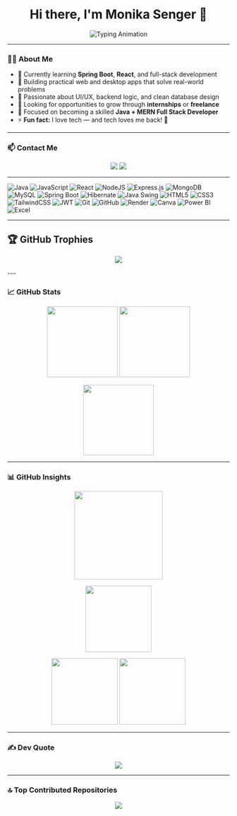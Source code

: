 <!-- Monika Senger -->
<h1 align="center">Hi there, I'm Monika Senger 👋</h1>

<p align="center">
  <img src="https://readme-typing-svg.herokuapp.com?font=Fira+Code&weight=600&pause=1000&center=true&vCenter=true&width=700&lines=MCA+Graduate+(Final+Exams+Completed,+Result+Awaited);Full+Stack+Developer+in+Progress+🚀;Java+%26+MERN+Stack+Developer;Passionate+about+Web+%26+Desktop+Applications;Currently+Learning+Spring+Boot+%26+Advanced+React;Open+to+Internships+%26+Collaboration+🤝" alt="Typing Animation" />
</p>



---

### 👩‍💻 About Me

- 🌱 Currently learning **Spring Boot**, **React**, and full-stack development  
- 🔭 Building practical web and desktop apps that solve real-world problems  
- 🧠 Passionate about UI/UX, backend logic, and clean database design  
- 🤝 Looking for opportunities to grow through **internships** or **freelance**  
- 🎯 Focused on becoming a skilled **Java + MERN Full Stack Developer**  
- ⚡ **Fun fact:** I love tech — and tech loves me back! 💙

---

### 📫 Contact Me

<p align="center">
  <a href="https://linkedin.com/in/monikasenger"><img src="https://img.shields.io/badge/LinkedIn-%230077B5.svg?style=for-the-badge&logo=linkedin&logoColor=white" /></a>
  <a href="mailto:msenger054@gmail.com"><img src="https://img.shields.io/badge/Email-D14836?style=for-the-badge&logo=gmail&logoColor=white" /></a>
</p>

---

![Java](https://img.shields.io/badge/Java-%23ED8B00.svg?style=for-the-badge&logo=openjdk&logoColor=white)
![JavaScript](https://img.shields.io/badge/JavaScript-%23323330.svg?style=for-the-badge&logo=javascript&logoColor=%23F7DF1E)
![React](https://img.shields.io/badge/React-%2320232a.svg?style=for-the-badge&logo=react&logoColor=%2361DAFB)
![NodeJS](https://img.shields.io/badge/Node.js-6DA55F?style=for-the-badge&logo=node.js&logoColor=white)
![Express.js](https://img.shields.io/badge/Express.js-%23404d59.svg?style=for-the-badge&logo=express&logoColor=%2361DAFB)
![MongoDB](https://img.shields.io/badge/MongoDB-%234ea94b.svg?style=for-the-badge&logo=mongodb&logoColor=white)
![MySQL](https://img.shields.io/badge/MySQL-4479A1.svg?style=for-the-badge&logo=mysql&logoColor=white)
![Spring Boot](https://img.shields.io/badge/SpringBoot-%236DB33F.svg?style=for-the-badge&logo=spring&logoColor=white)
![Hibernate](https://img.shields.io/badge/Hibernate-59666C?style=for-the-badge&logo=Hibernate&logoColor=white)
![Java Swing](https://img.shields.io/badge/Swing-AWT-green?style=for-the-badge)
![HTML5](https://img.shields.io/badge/HTML5-%23E34F26.svg?style=for-the-badge&logo=html5&logoColor=white)
![CSS3](https://img.shields.io/badge/CSS3-%231572B6.svg?style=for-the-badge&logo=css3&logoColor=white)
![TailwindCSS](https://img.shields.io/badge/TailwindCSS-%2338B2AC.svg?style=for-the-badge&logo=tailwind-css&logoColor=white)
![JWT](https://img.shields.io/badge/JWT-black?style=for-the-badge&logo=JSON%20web%20tokens)
![Git](https://img.shields.io/badge/Git-%23F05033.svg?style=for-the-badge&logo=git&logoColor=white)
![GitHub](https://img.shields.io/badge/GitHub-%23121011.svg?style=for-the-badge&logo=github&logoColor=white)
![Render](https://img.shields.io/badge/Render-%46E3B7.svg?style=for-the-badge&logo=render&logoColor=white)
![Canva](https://img.shields.io/badge/Canva-%2300C4CC.svg?style=for-the-badge&logo=canva&logoColor=white)
![Power BI](https://img.shields.io/badge/Power%20BI-F2C811?style=for-the-badge&logo=powerbi&logoColor=black)
![Excel](https://img.shields.io/badge/Microsoft%20Excel-217346?style=for-the-badge&logo=microsoft-excel&logoColor=white)


---


## 🏆 GitHub Trophies

<p align="center">
<img src="https://github-profile-trophy.vercel.app/?username=monikasenger&theme=radical&no-frame=false&no-bg=false&margin-w=4"/>
</p>
---

### 📈 GitHub Stats

<p align="center">
  <img src="https://github-readme-stats.vercel.app/api?username=monikasenger&theme=gruvbox&show_icons=true" height="160" />
  <img src="https://github-readme-stats.vercel.app/api/top-langs/?username=monikasenger&layout=compact&theme=gruvbox" height="160" />
</p>

<p align="center">
  <img src="https://github-readme-streak-stats.herokuapp.com/?user=monikasenger&theme=gruvbox&hide_border=false" height="160"/>
</p>

---


### 📊 GitHub Insights

<p align="center">
  <img src="https://github-profile-summary-cards.vercel.app/api/cards/profile-details?username=monikasenger&theme=github_dark" height="200"/>
</p>

<p align="center">
  <img src="https://github-profile-summary-cards.vercel.app/api/cards/productive-time?username=monikasenger&theme=github_dark&utcOffset=+5.5" height="150"/>
</p>

<p align="center">
  <img src="https://github-profile-summary-cards.vercel.app/api/cards/repos-per-language?username=monikasenger&theme=github_dark" height="150"/>
  <img src="https://github-profile-summary-cards.vercel.app/api/cards/most-commit-language?username=monikasenger&theme=github_dark" height="150"/>
</p>


---

### ✍️ Dev Quote

<p align="center">
  <img src="https://quotes-github-readme.vercel.app/api?type=horizontal&theme=radical" />
</p>

---

### 🔝 Top Contributed Repositories

<p align="center">
  <img src="https://github-contributor-stats.vercel.app/api?username=monikasenger&limit=5&theme=dark&combine_all_yearly_contributions=true" />
</p>

